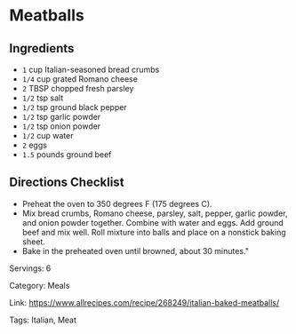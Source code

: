 # Meatballs

## Ingredients

- `1` cup Italian-seasoned bread crumbs
- `1/4` cup grated Romano cheese
- `2` TBSP chopped fresh parsley
- `1/2` tsp salt
- `1/2` tsp ground black pepper
- `1/2` tsp garlic powder
- `1/2` tsp onion powder
- `1/2` cup water
- `2` eggs
- `1.5` pounds ground beef

## Directions Checklist

- Preheat the oven to 350 degrees F (175 degrees C).
- Mix bread crumbs, Romano cheese, parsley, salt, pepper, garlic powder, and onion powder together. Combine with water and eggs. Add ground beef and mix well. Roll mixture into balls and place on a nonstick baking sheet.
- Bake in the preheated oven until browned, about 30 minutes."

Servings: 6

Category: Meals

Link: https://www.allrecipes.com/recipe/268249/italian-baked-meatballs/

Tags: Italian, Meat


